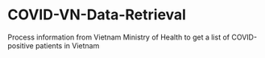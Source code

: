 # COVID-VN-Data-Retrieval
Process information from Vietnam Ministry of Health to get a list of COVID-positive patients in Vietnam
